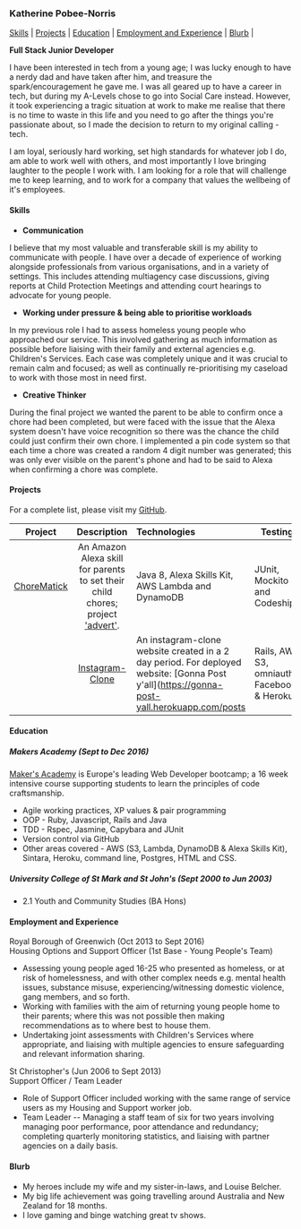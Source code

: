 ### Katherine Pobee-Norris

[Skills](#skills) | [Projects](#projects) | [Education](#education) | [Employment and Experience](#employment-and-experience) | [Blurb](#blurb) |

**Full Stack Junior Developer**

I have been interested in tech from a young age; I was lucky enough to have a nerdy dad and have taken after him, and treasure the spark/encouragement he gave me.  I was all geared up to have a career in tech, but during my A-Levels chose to go into Social Care instead.  However, it took experiencing a tragic situation at work to make me realise that there is no time to waste in this life and you need to go after the things you're passionate about, so I made the decision to return to my original calling - tech.

I am loyal, seriously hard working, set high standards for whatever job I do, am able to work well with others, and most importantly I love bringing laughter to the people I work with.  I am looking for a role that will challenge me to keep learning, and to work for a company that values the wellbeing of it's employees.  


#### Skills

- **Communication**

I believe that my most valuable and transferable skill is my ability to communicate with people.  I have over a decade of experience of working alongside professionals from various organisations, and in a variety of settings.  This includes attending multiagency case discussions, giving reports at Child Protection Meetings and attending court hearings to advocate for young people.   

- **Working under pressure & being able to prioritise workloads**

In my previous role I had to assess homeless young people who approached our service.  This involved gathering as much information as possible before liaising with their family and external agencies e.g. Children's Services. Each case was completely unique and it was crucial to remain calm and focused; as well as continually re-prioritising my caseload to work with those most in need first.

- **Creative Thinker**

During the final project we wanted the parent to be able to confirm once a chore had been completed, but were faced with the issue that the Alexa system doesn't have voice recognition so there was the chance the child could just confirm their own chore.  I implemented a pin code system so that each time a chore was created a random 4 digit number was generated; this was only ever visible on the parent's phone and had to be said to Alexa when confirming a chore was complete.   

#### Projects

For a complete list, please visit my [GitHub](https://github.com/KPobeeNorris?tab=repositories).


| Project                       | Description                                             | Technologies                       |  Testing                           |
| -------------------------- |:-----------------------------------------------------------------------------:|:-------------------|-------------------|
| [ChoreMatick](https://github.com/KPobeeNorris/ChoreMatick/tree/master/chorematick)      | An Amazon Alexa skill for parents to set their child chores; project ['advert'](https://www.youtube.com/watch?v=jK6xQBi9nB4).                  | Java 8, Alexa Skills Kit, AWS Lambda and DynamoDB   | JUnit, Mockito and Codeship       |
| |[Instagram-Clone](https://github.com/KPobeeNorris/instagram-challenge)                 | An instagram-clone website created in a 2 day period.  For deployed website:  [Gonna Post y'all](https://gonna-post-yall.herokuapp.com/posts | Rails, AWS S3, omniauth-Facebook & Heroku     | Rspec & Capybara                  |


#### Education

##### Makers Academy (Sept to Dec 2016)

[Maker's Academy](http://employers.makersacademy.com/) is Europe's leading Web Developer bootcamp; a 16 week intensive course supporting students to learn the principles of code craftsmanship.  

- Agile working practices, XP values & pair programming
- OOP - Ruby, Javascript, Rails and Java
- TDD - Rspec, Jasmine, Capybara and JUnit
- Version control via GitHub
- Other areas covered - AWS (S3, Lambda, DynamoDB & Alexa Skills Kit), Sintara, Heroku, command line, Postgres, HTML and CSS.

##### University College of St Mark and St John's (Sept 2000 to Jun 2003)

- 2.1 Youth and Community Studies (BA Hons)

#### Employment and Experience

Royal Borough of Greenwich (Oct 2013 to Sept 2016)    
Housing Options and Support Officer (1st Base - Young People's Team)
- Assessing young people aged 16-25 who presented as homeless, or at risk of homelessness, and with other complex needs e.g. mental health issues, substance misuse, experiencing/witnessing domestic violence, gang members, and so forth.  
- Working with families with the aim of returning young people home to their parents; where this was not possible then making recommendations as to where best to house them.
- Undertaking joint assessments with Children's Services where appropriate, and liaising with multiple agencies to ensure safeguarding and relevant information sharing.

St Christopher's (Jun 2006 to Sept 2013)   
Support Officer / Team Leader
- Role of Support Officer included working with the same range of service users as my Housing and Support worker job.
- Team Leader -- Managing a staff team of six for two years involving managing poor performance, poor attendance and redundancy; completing quarterly monitoring statistics, and liaising with partner agencies on a daily basis.

#### Blurb
- My heroes include my wife and my sister-in-laws, and Louise Belcher.
- My big life achievement was going travelling around Australia and New Zealand for 18 months.
- I love gaming and binge watching great tv shows.
